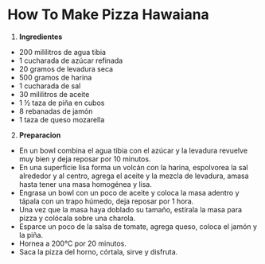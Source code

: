 # How To Make Pizza Hawaiana

1. **Ingredientes** 

- 200 mililitros de agua tibia
- 1 cucharada de azúcar refinada
- 20 gramos de levadura seca
- 500 gramos de harina
- 1 cucharada de sal 
- 30 mililitros de aceite 
- 1 ½ taza de piña en cubos
- 8 rebanadas de jamón
- 1 taza de queso mozarella


2. **Preparacion**

- En un bowl combina el agua tibia con el azúcar y la levadura revuelve muy bien y deja reposar por 10 minutos. 
- En una superficie lisa forma un volcán con la harina, espolvorea la sal alrededor y al centro, agrega el aceite y la mezcla de levadura, amasa hasta tener una masa homogénea y lisa.
- Engrasa un bowl con un poco de aceite y  coloca la masa adentro y tápala con un trapo húmedo, deja reposar por 1 hora. 
- Una vez que la masa haya doblado su tamaño, estírala la masa para pizza y colócala sobre una charola. 
- Esparce un poco de la salsa de tomate, agrega queso, coloca el jamón y la piña.
- Hornea a 200°C por 20 minutos.
- Saca la pizza del horno, córtala, sirve y disfruta.
